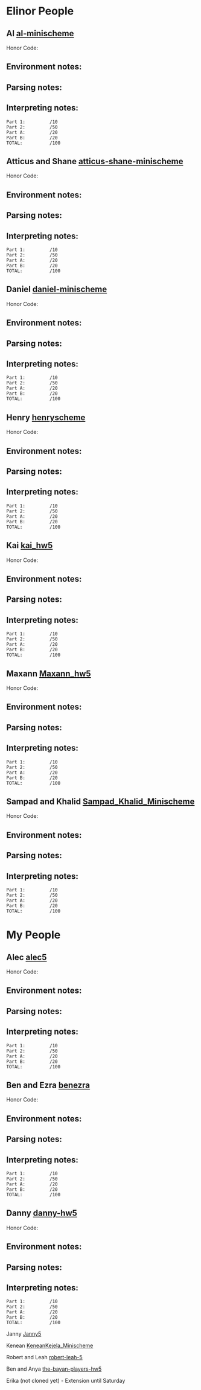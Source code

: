 # Elinor People

## Al [al-minischeme](https://github.com/orgs/24sp-oberlin-csci275/teams/al-minischeme)

Honor Code:

Environment notes:
- 

Parsing notes:
- 

Interpreting notes:
- 

```
Part 1:         /10
Part 2:         /50
Part A:         /20
Part B:         /20
TOTAL:          /100
```


## Atticus and Shane [atticus-shane-minischeme](https://github.com/orgs/24sp-oberlin-csci275/teams/atticus-shane-minischeme) 

Honor Code:

Environment notes:
- 

Parsing notes:
- 

Interpreting notes:
- 

```
Part 1:         /10
Part 2:         /50
Part A:         /20
Part B:         /20
TOTAL:          /100
```


## Daniel [daniel-minischeme](https://github.com/orgs/24sp-oberlin-csci275/teams/daniel-minischeme)  

Honor Code:

Environment notes:
- 

Parsing notes:
- 

Interpreting notes:
- 

```
Part 1:         /10
Part 2:         /50
Part A:         /20
Part B:         /20
TOTAL:          /100
```


## Henry [henryscheme](https://github.com/orgs/24sp-oberlin-csci275/teams/henryscheme)  

Honor Code:

Environment notes:
- 

Parsing notes:
- 

Interpreting notes:
- 

```
Part 1:         /10
Part 2:         /50
Part A:         /20
Part B:         /20
TOTAL:          /100
```


## Kai [kai_hw5](https://github.com/orgs/24sp-oberlin-csci275/teams/kai_hw5)  

Honor Code:

Environment notes:
- 

Parsing notes:
- 

Interpreting notes:
- 

```
Part 1:         /10
Part 2:         /50
Part A:         /20
Part B:         /20
TOTAL:          /100
```


## Maxann [Maxann_hw5](https://github.com/orgs/24sp-oberlin-csci275/teams/maxann_hw5)  

Honor Code:

Environment notes:
- 

Parsing notes:
- 

Interpreting notes:
- 

```
Part 1:         /10
Part 2:         /50
Part A:         /20
Part B:         /20
TOTAL:          /100
```


## Sampad and Khalid [Sampad_Khalid_Minischeme](https://github.com/orgs/24sp-oberlin-csci275/teams/sampad_khalid_minischeme) 

Honor Code:

Environment notes:
- 

Parsing notes:
- 

Interpreting notes:
- 

```
Part 1:         /10
Part 2:         /50
Part A:         /20
Part B:         /20
TOTAL:          /100
```


# My People

## Alec [alec5](https://github.com/orgs/24sp-oberlin-csci275/teams/alec5)   

Honor Code:

Environment notes:
- 

Parsing notes:
- 

Interpreting notes:
- 

```
Part 1:         /10
Part 2:         /50
Part A:         /20
Part B:         /20
TOTAL:          /100
```



## Ben and Ezra [benezra](https://github.com/orgs/24sp-oberlin-csci275/teams/benezra)  
Honor Code:

Environment notes:
- 

Parsing notes:
- 

Interpreting notes:
- 

```
Part 1:         /10
Part 2:         /50
Part A:         /20
Part B:         /20
TOTAL:          /100
```



## Danny [danny-hw5](https://github.com/orgs/24sp-oberlin-csci275/teams/danny-hw5)   

Honor Code:

Environment notes:
- 

Parsing notes:
- 

Interpreting notes:
- 

```
Part 1:         /10
Part 2:         /50
Part A:         /20
Part B:         /20
TOTAL:          /100
```



Janny [Janny5](https://github.com/orgs/24sp-oberlin-csci275/teams/janny5)  

Kenean [KeneanKejela_Minischeme](https://github.com/orgs/24sp-oberlin-csci275/teams/keneankejela_minischeme)  

Robert and Leah [robert-leah-5](https://github.com/orgs/24sp-oberlin-csci275/teams/robert-leah-5) 

Ben and Anya [the-bayan-players-hw5](https://github.com/orgs/24sp-oberlin-csci275/teams/the-bayan-players-hw5) 

Erika (not cloned yet) - Extension until Saturday